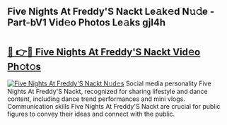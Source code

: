 ## Five Nights At Freddy'S Nackt Le𝚊k𝚎d N𝚞𝚍e - Part-bV1 Vid𝚎o Photos Le𝚊ks gjl4h

# <h2><a href="http://fb0ayv.evod.top/?m=Five+Nights+At+Freddy%27S+Nackt">🔗 👉🔴 Five Nights At Freddy'S Nackt Vid𝚎o Ph𝚘t𝚘s</a></h2>

[![Five Nights At Freddy'S Nackt N𝚞d𝚎s](https://i.imgur.com/8V9OHl7.gif)](http://fb0ayv.evod.top/?m=Five+Nights+At+Freddy%27S+Nackt)
Social media personality Five Nights At Freddy'S Nackt, recognized for sharing lifestyle and dance content, including dance trend performances and mini vlogs. Communication skills Five Nights At Freddy'S Nackt are crucial for public figures to convey their ideas and connect with the public. 
